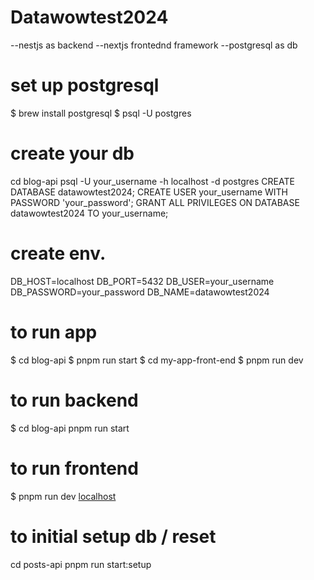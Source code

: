 # Datawowtest2024
--nestjs as backend
--nextjs frontednd framework
--postgresql as db
# set up postgresql
<!-- This section explains how to set up the database -->
$ brew install postgresql
$ psql -U postgres
# create your db
cd blog-api
psql -U your_username -h localhost -d postgres
CREATE DATABASE datawowtest2024;
CREATE USER your_username WITH PASSWORD 'your_password';
GRANT ALL PRIVILEGES ON DATABASE datawowtest2024 TO your_username;

# create env.

DB_HOST=localhost
DB_PORT=5432
DB_USER=your_username
DB_PASSWORD=your_password
DB_NAME=datawowtest2024

# to run app 
$ cd blog-api
$ pnpm run start
$ cd my-app-front-end
$ pnpm run dev

# to run backend 
$ cd blog-api
pnpm run start

# to run frontend
$ pnpm run dev
[localhost](http://localhost:3000)

# to initial setup db / reset
cd posts-api
pnpm run start:setup